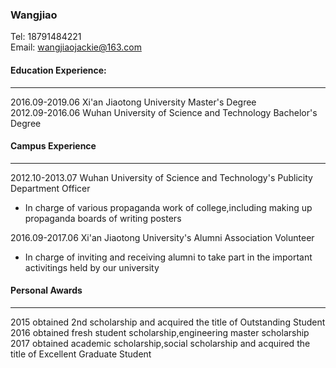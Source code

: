 ### Wangjiao<br/>
Tel: 18791484221<br/>
Email: wangjiaojackie@163.com<br/>
#### Education Experience:<br/> 
---
2016.09-2019.06 Xi'an Jiaotong University Master's Degree<br/>
2012.09-2016.06 Wuhan University of Science and Technology Bachelor's Degree<br/>
#### Campus Experience
---
2012.10-2013.07 Wuhan University of Science and Technology's Publicity Department Officer<br/>
- In charge of various propaganda work of college,including making up propaganda boards of writing posters<br/> 

2016.09-2017.06 Xi'an Jiaotong University's Alumni Association Volunteer
- In charge of inviting and receiving alumni to take part in the important activitings held by our university<br/>
#### Personal Awards
---
2015 obtained 2nd scholarship and acquired the title of Outstanding Student<br/>
2016 obtained fresh student scholarship,engineering master scholarship<br/>
2017 obtained academic scholarship,social scholarship and acquired the title of Excellent Graduate Student<br/>
